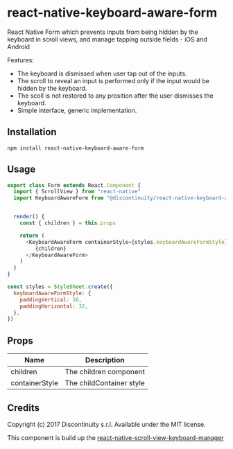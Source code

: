 # react-native-keyboard-aware-form

React Native Form which prevents inputs from being hidden by the keyboard in scroll views, and manage tapping outside fields - iOS and Android

Features:

* The keyboard is dismissed when user tap out of the inputs.
* The scroll to reveal an input is performed only if the input would be hidden by the keyboard.
* The scoll is not restored to any prosition after the user dismisses the keyboard.
* Simple interface, generic implementation.

## Installation

```
npm install react-native-keyboard-aware-form
```

## Usage

```js
export class Form extends React.Component {
  import { ScrollView } from "react-native"
  import KeyboardAwareForm from "@discontinuity/react-native-keyboard-aware-form"


  render() {
    const { children } = this.props

    return (
      <KeyboardAwareForm containerStyle={styles.keyboardAwareFormStyle}>
         {children}
      </KeyboardAwareForm>
    )
  }
}

const styles = StyleSheet.create({
  keyboardAwareFormStyle: {
    paddingVertical: 16,
    paddingHorizontal: 32,
  },
})
```

## Props

| Name           | Description              |
| -------------- | ------------------------ |
| children       | The children component   |
| containerStyle | The childContainer style |

## Credits

Copyright (c) 2017 Discontinuity s.r.l.
Available under the MIT license.

This component is build up the [react-native-scroll-view-keyboard-manager](https://github.com/Discontinuity-srl/react-native-scroll-view-keyboard-manager)